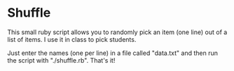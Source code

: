 # Shuffle

This small ruby script allows you to randomly pick an item (one line) out of a list of items.
I use it in class to pick students.

Just enter the names (one per line) in a file called "data.txt" and then run the script with "./shuffle.rb". That's it!
